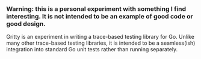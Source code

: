 ### Warning: this is a personal experiment with something I find interesting. It is not intended to be an example of good code or good design.

Gritty is an experiment in writing a trace-based testing library for Go. Unlike many other
trace-based testing libraries, it is intended to be a seamless(ish) integration into standard
Go unit tests rather than running separately.